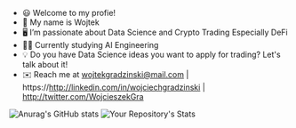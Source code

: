 
- 😃 Welcome to my profie! 
- 👋 My name is Wojtek
- 🖥️ I’m passionate about Data Science and Crypto Trading Especially DeFi
- 👨‍🎓 Currently studying AI Engineering
- 💡 Do you have Data Science ideas you want to apply for trading? Let's talk about it!
- ✉️ Reach me at wojtekgradzinski@mail.com  | https://http://linkedin.com/in/wojciechgradzinski | http://twitter.com/WojcieszekGra



![Anurag's GitHub stats](https://github-readme-stats.vercel.app/api?username=wojtekgradzinski&show_icons=true&theme=radical)
![Your Repository's Stats](https://github-readme-stats.vercel.app/api/top-langs/?username=Tanu-N-Prabhu&theme=radical)


